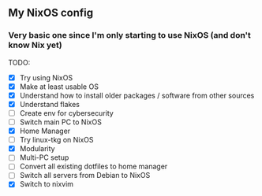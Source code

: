 ## My NixOS config

### Very basic one since I'm only starting to use NixOS (and don't know Nix yet)

TODO:
- [x] Try using NixOS
- [x] Make at least usable OS
- [x] Understand how to install older packages / software from other sources
- [x] Understand flakes
- [ ] Create env for cybersecurity
- [ ] Switch main PC to NixOS
- [x] Home Manager
- [ ] Try linux-tkg on NixOS
- [x] Modularity
- [ ] Multi-PC setup
- [ ] Convert all existing dotfiles to home manager
- [ ] Switch all servers from Debian to NixOS
- [x] Switch to nixvim
